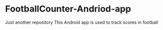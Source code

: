 # FootballCounter-Andriod-app
Just another repository
This Android app is used to track scores in football
